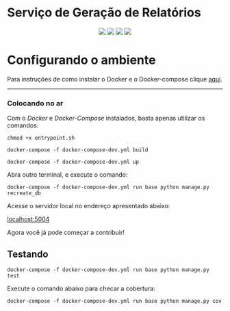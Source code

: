 # Serviço de Geração de Relatórios   

<div style="text-align: center"> 

<a href="https://travis-ci.com/Kalkuli/2018.2-Kalkuli_Reports"><img src="https://travis-ci.org/Kalkuli/2018.2-Kalkuli_Reports.svg?branch=master" /></a>
<a href="https://codeclimate.com/github/Kalkuli/2018.2-Kalkuli_Reports/test_coverage"><img src="https://api.codeclimate.com/v1/badges/1f500530c8778423167f/test_coverage" /></a>
<a href="https://codeclimate.com/github/Kalkuli/2018.2-Kalkuli_Reports/maintainability"><img src="https://api.codeclimate.com/v1/badges/1f500530c8778423167f/maintainability" /></a>
<a href="https://opensource.org/licenses/GPL-3.0"><img src="https://img.shields.io/badge/license-GPL-%235DA8C1.svg"/></a>

 </div> 

# Configurando o ambiente
Para instruções de como instalar o Docker e o Docker-compose clique [aqui](https://github.com/Kalkuli/2018.2-Kalkuli_Front-End/blob/master/README.md).

***   

### Colocando no ar
Com o _Docker_ e _Docker-Compose_ instalados, basta apenas utilizar os comandos:

```
chmod +x entrypoint.sh

docker-compose -f docker-compose-dev.yml build

docker-compose -f docker-compose-dev.yml up
```

Abra outro terminal, e execute o comando:


```
docker-compose -f docker-compose-dev.yml run base python manage.py recreate_db
```

Acesse o servidor local no endereço apresentado abaixo:

[localhost:5004](http://localhost:5004/)    

Agora você já pode começar a contribuir!


## Testando

```
docker-compose -f docker-compose-dev.yml run base python manage.py test
```  

Execute o comando abaixo para checar a cobertura:   

```
docker-compose -f docker-compose-dev.yml run base python manage.py cov   
```